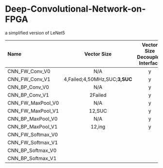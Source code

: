 # Deep-Convolutional-Network-on-FPGA
a simplified version of LeNet5

|Name     |Vector Size|Vector Size Decoupled Interface|util for test|sim test|build hw|hw test|
|:--------|:---------:|:-----------------------------:|:-----------:|:------:|:------:|:-----:|
|CNN_FW_Conv_V0   |N/A|y|y|y|y|y|
|CNN_FW_Conv_V1   |4,Failed;4,50MHz,SUC;**3,SUC**|y|y|y|y|y|
|CNN_BP_Conv_V0   |N/A|y|y|y|y|y|
|CNN_BP_Conv_V1   |2Failed|y|y|y| | |
|CNN_FW_MaxPool_V0|N/A|y|y|y|y|y|
|CNN_FW_MaxPool_V1|12,SUC|y|y|y| | |
|CNN_BP_MaxPool_V0|N/A|y|y|y|y|y|
|CNN_BP_MaxPool_V1|12,ing|y|y|y| | |
|CNN_FW_Softmax_V0|   | | | | | |
|CNN_FW_Softmax_V1|   | | | | | |
|CNN_BP_Softmax_V0|   | | | | | |
|CNN_BP_Softmax_V1|   | | | | | |

